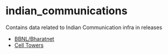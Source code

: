 # indian_communications

Contains data related to Indian Communication infra in releases
* [BBNL/Bharatnet](https://github.com/ramSeraph/indian_communications/releases/tag/bharatnet)
* [Cell Towers](https://github.com/ramSeraph/indian_communications/releases/tag/cell-towers)
